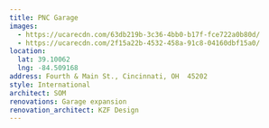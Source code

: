 ```yaml
---
title: PNC Garage
images:
  - https://ucarecdn.com/63db219b-3c36-4bb0-b17f-fce722a0b80d/
  - https://ucarecdn.com/2f15a22b-4532-458a-91c8-04160dbf15a0/
location:
  lat: 39.10062
  lng: -84.509168
address: Fourth & Main St., Cincinnati, OH  45202
style: International
architect: SOM
renovations: Garage expansion
renovation_architect: KZF Design
---
```

